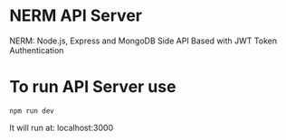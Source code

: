 # NERM API Server

NERM: Node.js, Express and MongoDB Side
API Based with JWT Token Authentication

# To run API Server use
` npm run dev `

It will run at: localhost:3000
